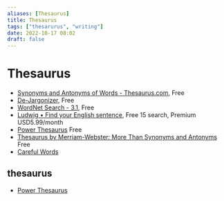 ```yaml
---
aliases: [Thesaurus]
title: Thesaurus
tags: ["thesarurus", "writing"]
date: 2022-10-17 08:02
draft: false
---
```


# Thesaurus

- [Synonyms and Antonyms of Words - Thesaurus.com](https://www.thesaurus.com/), Free
- [De-Jargonizer](http://scienceandpublic.com/), Free
- [WordNet Search - 3.1](http://wordnetweb.princeton.edu/perl/webwn), Free
- [Ludwig • Find your English sentence](https://ludwig.guru/), Free 15 search, Premium USD5.99/month
- [Power Thesaurus](https://www.powerthesaurus.org/) Free
- [Thesaurus by Merriam-Webster: More Than Synonyms and Antonyms](https://www.merriam-webster.com/thesaurus) Free
- [Careful Words](https://carefulwords.com/)

## thesaurus

- [Power Thesaurus](https://www.powerthesaurus.org/)
